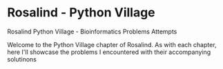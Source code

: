 # Rosalind - Python Village
Rosalind Python Village - Bioinformatics Problems Attempts

Welcome to the  Python Village chapter of Rosalind. As with each chapter, here I'll showcase the problems I encountered with their accompanying solutinons
